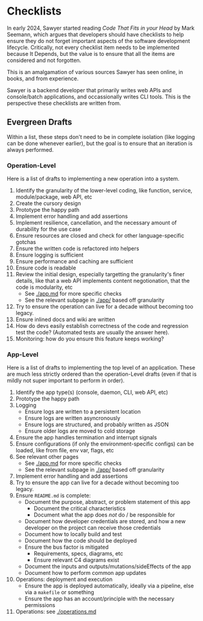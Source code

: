 # Checklists

In early 2024, Sawyer started reading *Code That Fits in your Head* by Mark
Seemann, which argues that developers should have checklists to help ensure they
do not forget important aspects of the software development lifecycle.
Critically, not every checklist item needs to be implemented because It Depends,
but the value is to ensure that all the items are considered and not forgotten.

This is an amalgamation of various sources Sawyer has seen online, in books,
and from experience.

Sawyer is a backend developer that primarily writes web APIs and console/batch
applications, and occassionally writes CLI tools. This is the perspective these
checklists are written from.

## Evergreen Drafts

Within a list, these steps don't need to be in complete isolation (like logging
can be done whenever earlier), but the goal is to ensure that an iteration is
always performed.

### Operation-Level

Here is a list of drafts to implementing a new operation into a system.

1. Identify the granularity of the lower-level coding, like function, service,
module/package, web API, etc
1. Create the cursory design
1. Prototype the happy path
1. Implement error handling and add assertions
1. Implement resilience, cancellation, and the necessary amount of durability
for the use case
1. Ensure resources are closed and check for other language-specific gotchas
1. Ensure the written code is refactored into helpers
1. Ensure logging is sufficient
1. Ensure performance and caching are sufficient
1. Ensure code is readable
1. Review the initial design, especially targetting the granularity's finer
details, like that a web API implements content negotionation, that the code
is modularity, etc
    - See [./app.md](./app.md) for more specific checks
    - See the relevant subpage in [./app/](./app/) based off granularity
1. Try to ensure the operation can live for a decade without becoming too legacy.
1. Ensure inlined docs and wiki are written
1. How do devs easily establish correctness of the code and regression test the
code? (Automated tests are usually the answer here).
1. Monitoring: how do you ensure this feature keeps working?

### App-Level

Here is a list of drafts to implementing the top level of an application. These
are much less strictly ordered than the operation-Level drafts (even if that is
mildly not super important to perform in order).

1. Identify the app type(s) (console, daemon, CLI, web API, etc)
1. Prototype the happy path
1. Logging
    - Ensure logs are written to a persistent location
    - Ensure logs are written asyncronously
    - Ensure logs are structured, and probably written as JSON
    - Ensure older logs are moved to cold storage
1. Ensure the app handles termination and interrupt signals
1. Ensure configurations (if only the environment-specific configs) can be
loaded, like from file, env var, flags, etc
1. See relevant other pages
    - See [./app.md](./app.md) for more specific checks
    - See the relevant subpage in [./app/](./app/) based off granularity
1. Implement error handling and add assertions
1. Try to ensure the app can live for a decade without becoming too legacy.
1. Ensure `README.md` is complete:
    - Document the purpose, abstract, or problem statement of this app
        - Document the critical characteristics
        - Document what the app does *not* do / be responsible for
    - Document how developer credentials are stored, and how a new developer on
      the project can receive those credentials
    - Document how to locally build and test
    - Document how the code should be deployed
    - Ensure the bus factor is mitigated
        - Requirements, specs, diagrams, etc
        - Ensure relevant C4 diagrams exist
    - Document the inputs and outputs/mutations/sideEffects of the app
    - Document how to perform common app updates
1. Operations: deployment and execution
    - Ensure the app is deployed automatically, ideally via a pipeline, else via
    a `makefile` or something
    - Ensure the app has an account/principle with the necessary permissions
1. Operations: see [./operations.md](./operations.md)

